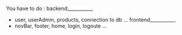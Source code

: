 You have to do : 
backend___________
  - user, userAdmin, products, connection to db ...
frontend___________
  - novBar, footer, home, login, logoute ...
  
